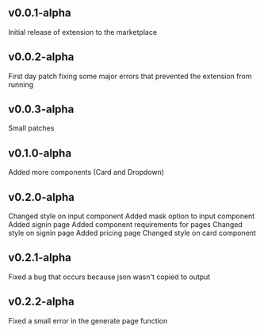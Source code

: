 ## v0.0.1-alpha
Initial release of extension to the marketplace

## v0.0.2-alpha
First day patch fixing some major errors that prevented the extension from running

## v0.0.3-alpha
Small patches

## v0.1.0-alpha
Added more components (Card and Dropdown)

## v0.2.0-alpha
Changed style on input component
Added mask option to input component
Added signin page
Added component requirements for pages
Changed style on signin page
Added pricing page
Changed style on card component

## v0.2.1-alpha
Fixed a bug that occurs because json wasn't copied to output

## v0.2.2-alpha
Fixed a small error in the generate page function